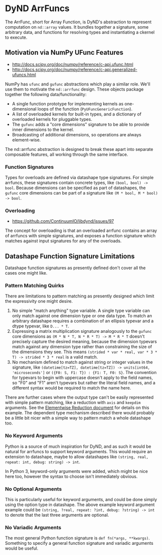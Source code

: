 ﻿# DyND ArrFuncs

The ArrFunc, short for Array Function, is DyND's abstraction
to represent computation on ``nd::array`` values. It bundles
together a signature, some arbitrary data, and functions
for resolving types and instantiating a ckernel to
execute.

## Motivation via NumPy UFunc Features

* http://docs.scipy.org/doc/numpy/reference/c-api.ufunc.html
* http://docs.scipy.org/doc/numpy/reference/c-api.generalized-ufuncs.html

NumPy has ``ufunc`` and ``gufunc`` abstractions which
play a similar role. We'll use them to motivate the
``nd::arrfunc`` design. These objects package together
the following data/functionality:

* A single function prototype for implementing kernels as
  one-dimensional loops of the function
  (``PyUFuncGenericFunction``).
* A list of overloaded kernels for built-in types, and
  a dictionary of overloaded kernels for pluggable types.
* The ``gufunc`` adds a "core dimensions" signature to
  be able to provide inner dimensions to the kernel.
* Broadcasting of additional dimensions, so operations
  are always element-wise.

The nd::arrfunc abstraction is designed to break these
apart into separate composable features, all working through
the same interface.

### Function Signatures

Types for overloads are defined via datashape type
signatures. For simple arrfuncs, these signatures contain
concrete types, like ``(bool, bool) -> bool``. Because
dimensions can be specified as part of datashapes, the
``gufunc`` core dimensions can be part of a signature like
``(M * bool, M * bool) -> bool``.

### Overloading

* https://github.com/ContinuumIO/libdynd/issues/97

The concept for overloading is that an overloaded arrfunc
contains an array of arrfuncs with simple signatures,
and exposes a function signature which matches against
input signatures for any of the overloads.

## Datashape Function Signature Limitations

Datashape function signatures as presently defined don't
cover all the cases one might like.

### Pattern Matching Quirks

There are limitations to pattern matching as presently
designed which limit the expressivity one might desire.

1. No simple "match anything" type variable.
   A single type variable can only match against
   one dimension type or one data type. To match an
   arbitrary datashape requires a combination of an
   ellipsis typevar and a dtype typevar, like ``D... * T``.
2. Expressing a matrix multiplication signature
   analogously to the ``gufunc`` core dimensions as
   ``(M * N * T, N * R * T) -> M * R * T`` doesn't precisely
   capture the desired meaning, because the dimension
   typevars match against any dimension type rather than
   constraining the size of the dimensions they see.
   This means ``(strided * var * real, var * 3 * T) -> strided * 3 * real``
   is a valid match.
3. No mechanism defined to match against string or integer values
   in the signature, like ``(datetime[tz=TZ], datetime[tz=TZ]) -> units[int64, 'microseconds']``
   or ``({F0: S, F1: T}) : {F1: T, F0: S}``. The convention
   for typevars to begin with uppercase doesn't apply to the
   field names, so "F0" and "F1" aren't typevars but rather
   the literal field names, and a different syntax would be
   required to match the name here.

There are further cases where the output type
can't be easily represented with simple pattern matching,
like a reduction with ``axis`` and ``keepdim`` arguments.
See the [Elementwise Reduction document](elwise-reduction-ufuncs.md)
for details on this example. The dependent type mechanism
described there would probably be a little bit nicer with
a simple way to pattern match a whole datashape too.

### No Keyword Arguments

Python is a source of much inspiration for DyND, and as
such it would be natural for arrfuncs to support keyword
arguments. This would require an extension to datashape,
maybe to allow datashapes like
``(string, real, repeat: int, debug: string) -> int``.

In Python 3, keyword-only arguments were added, which might
be nice here too, however the syntax to choose isn't
immediately obvious.

### No Optional Arguments

This is particularly useful for keyword arguments, and
could be done simply using the option type in datashape.
The above example keyword argument example could be
``(string, ?real, repeat: ?int, debug: ?string) -> int``
to denote that the last three arguments are optional.

### No Variadic Arguments

The most general Python function signature is
``def fn(*args, **kwargs)``. Something to specify
a general function signature and variadic arguments
would be useful.

